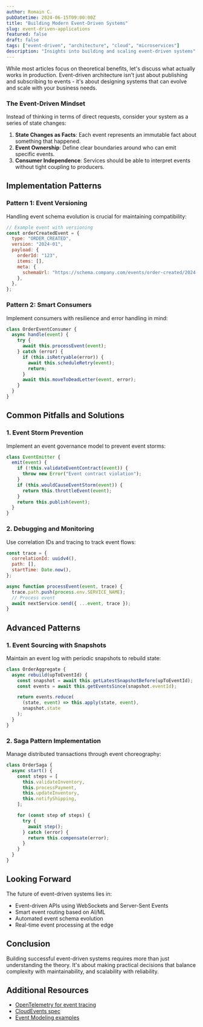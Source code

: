 ```yaml
---
author: Romain C.
pubDatetime: 2024-06-15T09:00:00Z
title: "Building Modern Event-Driven Systems"
slug: event-driven-applications
featured: false
draft: false
tags: ["event-driven", "architecture", "cloud", "microservices"]
description: "Insights into building and scaling event-driven systems"
---
```


While most articles focus on theoretical benefits, let's discuss what actually works in production. Event-driven architecture isn't just about publishing and subscribing to events - it's about designing systems that can evolve and scale with your business needs.

### The Event-Driven Mindset

Instead of thinking in terms of direct requests, consider your system as a series of state changes:

1. **State Changes as Facts**: Each event represents an immutable fact about something that happened.
2. **Event Ownership**: Define clear boundaries around who can emit specific events.
3. **Consumer Independence**: Services should be able to interpret events without tight coupling to producers.

## Implementation Patterns

### Pattern 1: Event Versioning

Handling event schema evolution is crucial for maintaining compatibility:

```javascript
// Example event with versioning
const orderCreatedEvent = {
  type: "ORDER_CREATED",
  version: "2024-01",
  payload: {
    orderId: "123",
    items: [],
    meta: {
      schemaUrl: "https://schema.company.com/events/order-created/2024-01",
    },
  },
};
```

### Pattern 2: Smart Consumers

Implement consumers with resilience and error handling in mind:

```javascript
class OrderEventConsumer {
  async handle(event) {
    try {
      await this.processEvent(event);
    } catch (error) {
      if (this.isRetryable(error)) {
        await this.scheduleRetry(event);
        return;
      }
      await this.moveToDeadLetter(event, error);
    }
  }
}
```

## Common Pitfalls and Solutions

### 1. Event Storm Prevention

Implement an event governance model to prevent event storms:

```javascript
class EventEmitter {
  emit(event) {
    if (!this.validateEventContract(event)) {
      throw new Error("Event contract violation");
    }
    if (this.wouldCauseEventStorm(event)) {
      return this.throttleEvent(event);
    }
    return this.publish(event);
  }
}
```

### 2. Debugging and Monitoring

Use correlation IDs and tracing to track event flows:

```javascript
const trace = {
  correlationId: uuidv4(),
  path: [],
  startTime: Date.now(),
};

async function processEvent(event, trace) {
  trace.path.push(process.env.SERVICE_NAME);
  // Process event
  await nextService.send({ ...event, trace });
}
```

## Advanced Patterns

### 1. Event Sourcing with Snapshots

Maintain an event log with periodic snapshots to rebuild state:

```javascript
class OrderAggregate {
  async rebuild(upToEventId) {
    const snapshot = await this.getLatestSnapshotBefore(upToEventId);
    const events = await this.getEventsSince(snapshot.eventId);

    return events.reduce(
      (state, event) => this.apply(state, event),
      snapshot.state
    );
  }
}
```

### 2. Saga Pattern Implementation

Manage distributed transactions through event choreography:

```javascript
class OrderSaga {
  async start() {
    const steps = [
      this.validateInventory,
      this.processPayment,
      this.updateInventory,
      this.notifyShipping,
    ];

    for (const step of steps) {
      try {
        await step();
      } catch (error) {
        return this.compensate(error);
      }
    }
  }
}
```

## Looking Forward

The future of event-driven systems lies in:

- Event-driven APIs using WebSockets and Server-Sent Events
- Smart event routing based on AI/ML
- Automated event schema evolution
- Real-time event processing at the edge

## Conclusion

Building successful event-driven systems requires more than just understanding the theory. It's about making practical decisions that balance complexity with maintainability, and scalability with reliability.

## Additional Resources

- [OpenTelemetry for event tracing](https://opentelemetry.io/)
- [CloudEvents spec](https://cloudevents.io/)
- [Event Modeling examples](https://eventmodeling.org/)
